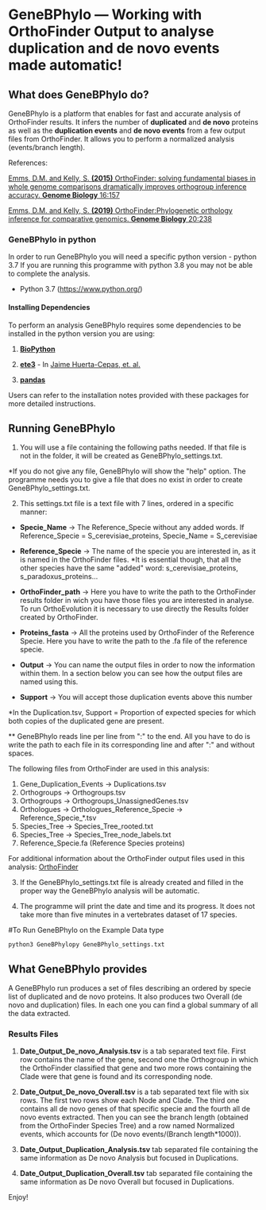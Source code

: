 # GeneBPhylo — Working with OrthoFinder Output to analyse duplication and de novo events made automatic!


## What does GeneBPhylo do?
GeneBPhylo is a platform that enables for fast and accurate analysis of OrthoFinder results. It infers the number of **duplicated** and **de novo** proteins as well as the **duplication events** and **de novo events** from a few output files from OrthoFinder. It allows you to perform a normalized analysis (events/branch length).

References:

[Emms, D.M. and Kelly, S. **(2015)** OrthoFinder: solving fundamental biases in whole genome comparisons dramatically improves orthogroup inference accuracy. **Genome Biology** 16:157](https://genomebiology.biomedcentral.com/articles/10.1186/s13059-015-0721-2)

[Emms, D.M. and Kelly, S. **(2019)** OrthoFinder:Phylogenetic orthology inference for comparative genomics. **Genome Biology** 20:238](https://genomebiology.biomedcentral.com/articles/10.1186/s13059-019-1832-y) 

### GeneBPhylo in python
In order to run GeneBPhylo you will need a specific python version - python 3.7
If you are running this programme with python 3.8 you may not be able to complete the analysis.

- Python 3.7 (https://www.python.org/)

#### Installing Dependencies
To perform an analysis GeneBPhylo requires some dependencies to be installed in the python version you are using:

1. [**BioPython**](https://biopython.org/) 

2. [**ete3**](http://etetoolkit.org/) - In [Jaime Huerta-Cepas, et. al.](https://academic.oup.com/mbe/article/33/6/1635/2579822) 

3. [**pandas**](https://pandas.pydata.org/)

Users can refer to the installation notes provided with these packages for more detailed instructions.

## Running GeneBPhylo
1. You will use a file containing the following paths needed. If that file is not in the folder, it will be created as GeneBPhylo_settings.txt. 

*If you do not give any file, GeneBPhylo will show the "help" option. The programme needs you to give a file that does no exist in order to create GeneBPhylo_settings.txt.

2. This settings.txt file is a text file with 7 lines, ordered in a specific manner:
- **Specie_Name** -> The Reference_Specie without any added words. If Reference_Specie = S_cerevisiae_proteins, Specie_Name = S_cerevisiae

- **Reference_Specie** -> The name of the specie you are interested in, as it is named in the OrthoFinder files.
*It is essential though, that all the other species have the same "added" word: s_cerevisiae_proteins, s_paradoxus_proteins...

- **OrthoFinder_path** -> Here you have to write the path to the OrthoFinder results folder in wich you have those files you are interested in analyse. To run OrthoEvolution it is necessary to use directly the Results folder created by OrthoFinder.

- **Proteins_fasta** -> All the proteins used by OrthoFinder of the Reference Specie. Here you have to write the path to the .fa file of the reference specie.

- **Output** -> You can name the output files in order to now the information within them. In a section below you can see how the output files are named using this.

- **Support** -> You will accept those duplication events above this number
 

*In the Duplication.tsv, Support = Proportion of expected species for which both copies of the duplicated gene are present.

** GeneBPhylo reads line per line from ":" to the end. All you have to do is write the path to each file in its corresponding line and after ":" and without spaces.


The following files from OrthoFinder are used in this analysis:
1) Gene_Duplication_Events -> Duplications.tsv
2) Orthogroups -> Orthogroups.tsv
3) Orthogroups -> Orthogroups_UnassignedGenes.tsv
4) Orthologues -> Orthologues_Reference_Specie -> Reference_Specie_*.tsv
5) Species_Tree -> Species_Tree_rooted.txt
6) Species_Tree -> Species_Tree_node_labels.txt
7) Reference_Specie.fa (Reference Species proteins)

For additional information about the OrthoFinder output files used in this analysis:
[OrthoFinder](https://github.com/davidemms/OrthoFinder)

3. If the GeneBPhylo_settings.txt file is already created and filled in the proper way the GeneBPhylo analysis will be automatic.

4. The programme will print the date and time and its progress. It does not take more than five minutes in a vertebrates dataset of 17 species.


#To Run GeneBPhylo on the Example Data type

`python3 GeneBPhylopy GeneBPhylo_settings.txt`


## What GeneBPhylo provides
A GeneBPhylo run produces a set of files describing an ordered by specie list of duplicated and de novo proteins. It also produces two Overall (de novo and duplication) files. In each one you can find a global summary of all the data extracted. 


### Results Files
1. **Date_Output_De_novo_Analysis.tsv** is a tab separated text file. First row contains the name of the gene, second one the Orthogroup in which the OrthoFinder classified that gene and two more rows containing the Clade were that gene is found and its corresponding node.

2. **Date_Output_De_novo_Overall.tsv** is a tab separated text file with six rows. The first two rows show each Node and Clade. The third one contains all de novo genes of that specific specie and the fourth all de novo events extracted. Then you can see the branch length (obtained from the OrthoFinder Species Tree) and a row named Normalized events, which accounts for (De novo events/(Branch length*1000)).
 
3. **Date_Output_Duplication_Analysis.tsv** tab separated file containing the same information as De novo Analysis but focused in Duplications.

4. **Date_Output_Duplication_Overall.tsv** tab separated file containing the same information as De novo Overall but focused in Duplications.
   
Enjoy!
